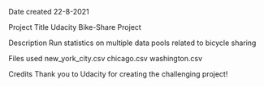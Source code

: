 Date created
22-8-2021

Project Title
Udacity Bike-Share Project

Description
Run statistics on multiple data pools related to bicycle sharing

Files used
new_york_city.csv chicago.csv washington.csv

Credits
Thank you to Udacity for creating the challenging project!
